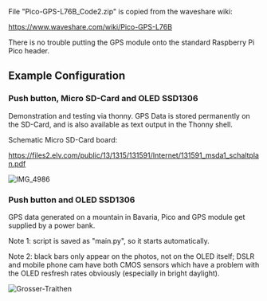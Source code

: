 File "Pico-GPS-L76B_Code2.zip" is copied from the waveshare wiki:

https://www.waveshare.com/wiki/Pico-GPS-L76B

There is no trouble putting the GPS module onto the standard Raspberry Pi Pico header.

## Example Configuration

### Push button, Micro SD-Card and OLED SSD1306

Demonstration and testing via thonny. GPS Data is stored permanently on the SD-Card, and is also available as text output in the Thonny shell. 

Schematic Micro SD-Card board:

https://files2.elv.com/public/13/1315/131591/Internet/131591_msda1_schaltplan.pdf

![IMG_4986](https://github.com/Florian-Wilhelm/Raspberry-Pi/assets/77980708/f40bfd9d-99ee-4b4c-9674-78b2b9508283)

### Push button and OLED SSD1306

GPS data generated on a mountain in Bavaria, Pico and GPS module get supplied by a power bank.

Note 1: script is saved as "main.py", so it starts automatically.

Note 2: black bars only appear on the photos, not on the OLED itself; DSLR and mobile phone cam have both CMOS sensors which have a problem with the OLED resfresh rates obviously (especially in bright daylight).

![Grosser-Traithen](https://github.com/Florian-Wilhelm/Raspberry-Pi/assets/77980708/f256f205-5bc0-4af6-86fe-91baabe664ff)
